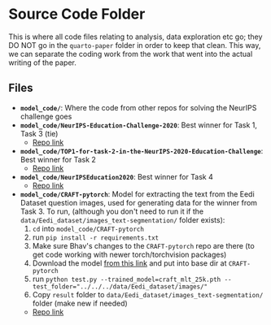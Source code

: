 # Source Code Folder

This is where all code files relating to analysis, data exploration etc go; they DO NOT go in the `quarto-paper` folder in order to keep that clean. This way, we can separate the coding work from the work that went into the actual writing of the paper.

## Files

- **`model_code/`**: Where the code from other repos for solving the NeurIPS challenge goes
- **`model_code/NeurIPS-Education-Challenge-2020`**: Best winner for Task 1, Task 3 (tie)
  - [Repo link](https://github.com/haradai1262/NeurIPS-Education-Challenge-2020)
- **`model_code/TOP1-for-task-2-in-the-NeurIPS-2020-Education-Challenge`**: Best winner for Task 2
  - [Repo link](https://github.com/shshen-closer/TOP1-for-task-2-in-the-NeurIPS-2020-Education-Challenge)
- **`model_code/NeurIPSEducation2020`**: Best winner for Task 4
  - [Repo link](https://github.com/arghosh/NeurIPSEducation2020)
- **`model_code/CRAFT-pytorch`**: Model for extracting the text from the Eedi Dataset question images, used for generating data for the winner from Task 3. To run, (although you don't need to run it if the `data/Eedi_dataset/images_text-segmentation/` folder exists):
  1. `cd` into `model_code/CRAFT-pytorch`
  2. run `pip install -r requirements.txt`
  3. Make sure Bhav's changes to the `CRAFT-pytorch` repo are there (to get code working with newer torch/torchvision packages)
  4. Download the model [from this link](https://drive.google.com/open?id=1Jk4eGD7crsqCCg9C9VjCLkMN3ze8kutZ) and put into base dir at `CRAFT-pytorch`
  5. run `python test.py --trained_model=craft_mlt_25k.pth --test_folder="../../../data/Eedi_dataset/images/"`
  6. Copy `result` folder to `data/Eedi_dataset/images_text-segmentation/` folder (make new if needed)
  - [Repo link](https://github.com/clovaai/CRAFT-pytorch)
